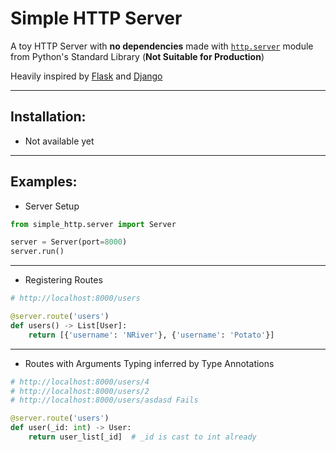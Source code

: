 # Simple HTTP Server

A toy HTTP Server with **no dependencies** made with [`http.server`](https://docs.python.org/3/library/http.server.html) module from Python's Standard Library (**Not Suitable for Production**)

Heavily inspired by [Flask](https://flask.palletsprojects.com/en/1.1.x/) and [Django](https://www.djangoproject.com/)

---

## Installation:

* Not available yet

---

## Examples:

* Server Setup

```python
from simple_http.server import Server

server = Server(port=8000)
server.run()
```

---

* Registering Routes

```python
# http://localhost:8000/users

@server.route('users')
def users() -> List[User]:
    return [{'username': 'NRiver'}, {'username': 'Potato'}]
```

---

* Routes with Arguments Typing inferred by Type Annotations

```python
# http://localhost:8000/users/4
# http://localhost:8000/users/2
# http://localhost:8000/users/asdasd Fails

@server.route('users')
def user(_id: int) -> User:
    return user_list[_id]  # _id is cast to int already
```
